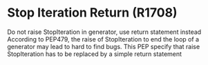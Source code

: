 # Stop Iteration Return (R1708)

Do not raise StopIteration in generator, use return statement instead
According to PEP479, the raise of StopIteration to end the loop of a
generator may lead to hard to find bugs. This PEP specify that raise
StopIteration has to be replaced by a simple return statement
